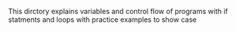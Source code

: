 This dirctory explains variables and control flow of programs with if statments and loops with practice examples to show case 
